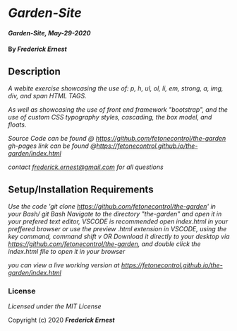 # _Garden-Site_

#### _Garden-Site, May-29-2020_

#### By _**Frederick Ernest**_

## Description

_A webite exercise showcasing the use of:_
_p, h, ul, ol, li, em, strong, a, img, div, and span HTML TAGS._

_As well as showcasing the use of front end framework "bootstrap", and the use of custom CSS typography styles, cascading, the box model, and floats._

_Source Code can be found @ https://github.com/fetonecontrol/the-garden_
_gh-pages link can be found @https://fetonecontrol.github.io/the-garden/index.html_

_contact frederick.ernest@gmail.com for all questions_

## Setup/Installation Requirements

_Use the code 'git clone https://github.com/fetonecontrol/the-garden' in your Bash/ git Bash_ 
_Navigate to the directory "the-garden" and open it in your prefered text editor, VSCODE is recommended_
_open index.html in your preffered browser or use the preview .html extension in VSCODE, using the key command, command shift v_
_OR_
_Download it directly to your desktop via https://github.com/fetonecontrol/the-garden, and double click the index.html file to open it in your browser_

_you can view a live working version at https://fetonecontrol.github.io/the-garden/index.html_
### License

*Licensed under the MIT License*

Copyright (c) 2020 **_Frederick Ernest_**